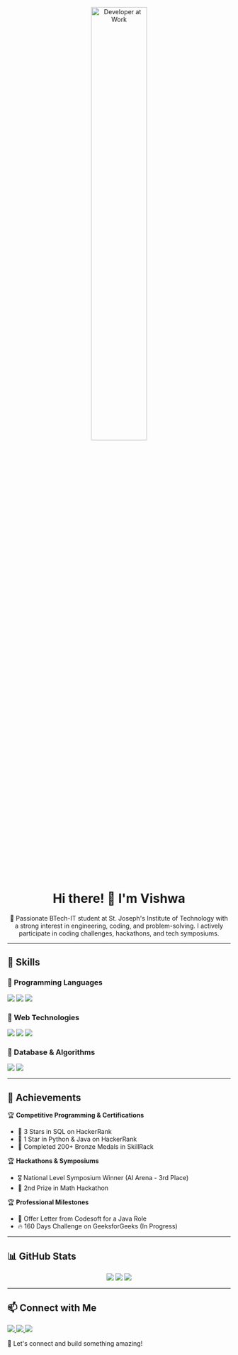 <p align="center">
  <img src="https://media.giphy.com/media/qgQUggAC3Pfv687qPC/giphy.gif" alt="Developer at Work" width="50%">
</p>

<h1 align="center">Hi there! 👋 I'm Vishwa</h1>
<p align="center">🚀 Passionate BTech-IT student at St. Joseph's Institute of Technology with a strong interest in engineering, coding, and problem-solving. I actively participate in coding challenges, hackathons, and tech symposiums.</p>

---

## 🚀 Skills

### 🔹 Programming Languages
<p>
  <img src="https://img.shields.io/badge/C-00599C?style=for-the-badge&logo=c&logoColor=white">
  <img src="https://img.shields.io/badge/C++-00599C?style=for-the-badge&logo=c%2B%2B&logoColor=white">
  <img src="https://img.shields.io/badge/Java-007396?style=for-the-badge&logo=java&logoColor=white">
</p>

### 🔹 Web Technologies
<p>
  <img src="https://img.shields.io/badge/HTML5-E34F26?style=for-the-badge&logo=html5&logoColor=white">
  <img src="https://img.shields.io/badge/CSS3-1572B6?style=for-the-badge&logo=css3&logoColor=white">
  <img src="https://img.shields.io/badge/JavaScript-F7DF1E?style=for-the-badge&logo=javascript&logoColor=black">
</p>

### 🔹 Database & Algorithms
<p>
  <img src="https://img.shields.io/badge/SQL-4479A1?style=for-the-badge&logo=sqlite&logoColor=white">
  <img src="https://img.shields.io/badge/DSA-000000?style=for-the-badge&logo=algorithms&logoColor=white">
</p>

---

## 🎯 Achievements

🏆 **Competitive Programming & Certifications**
- 🌟 3 Stars in SQL on HackerRank
- 🌟 1 Star in Python & Java on HackerRank
- 🏅 Completed 200+ Bronze Medals in SkillRack

🏆 **Hackathons & Symposiums**
- 🎖️ National Level Symposium Winner (AI Arena - 3rd Place)
- 🥈 2nd Prize in Math Hackathon

🏆 **Professional Milestones**
- 💼 Offer Letter from Codesoft for a Java Role
- 🔥 160 Days Challenge on GeeksforGeeks (In Progress)

---

## 📊 GitHub Stats

<p align="center">
  <img src="https://github-readme-stats.vercel.app/api?username=your-github-username&show_icons=true&theme=radical">
  <img src="https://github-readme-streak-stats.herokuapp.com/?user=your-github-username&theme=radical">
  <img src="https://github-readme-stats.vercel.app/api/top-langs/?username=your-github-username&layout=compact&theme=radical">
</p>

---

## 📫 Connect with Me

<p>
  <a href="https://www.linkedin.com/in/vishwa-v-525153296/">
    <img src="https://img.shields.io/badge/LinkedIn-0A66C2?style=for-the-badge&logo=linkedin&logoColor=white">
  </a>
  <a href="mailto:vvishwa2526@gmail.com">
    <img src="https://img.shields.io/badge/Email-D14836?style=for-the-badge&logo=gmail&logoColor=white">
  </a>
  <a href= https://leetcode.com/problemset/>
    <img src="https://img.shields.io/badge/LeetCode-FFA116?style=for-the-badge&logo=leetcode&logoColor=black">
  </a>
</p>

🚀 Let's connect and build something amazing!

